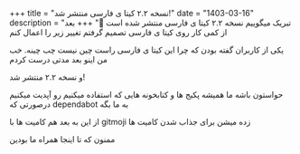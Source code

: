 +++
title = "نسخه ۲.۲ کیتا ی فارسی منتشر شد!"
date = "1403-03-16"
description = "تبریک میگوییم نسخه ۲.۲ کیتا ی فارسی منتشر شده است 🥳"
+++
بعد از کمی کار روی کیتا ی فارسی تصمیم گرفتم تغییر زیر را اعمال کنم

یکی از کاربران گفته بودن که چرا این کیتا ی فارسی راست چین نیست چب چینه. خب من اینو بعد مدتی درست کردم

و نسخه ۲.۲ منتشر شد!

حواستون باشه ما همیشه پکیج ها و کتابخونه هایی که استفاده میکنیم رو آپدیت میکنیم درصورتی که dependabot به ما بگه

از این به بعد هم کامیت ها با gitmoji زده میشن برای جذاب شدن کامیت ها

ممنون که تا اینجا همراه ما بودین <i class="fa-solid fa-heart"></i>

<link rel="stylesheet" href="https://cdnjs.cloudflare.com/ajax/libs/font-awesome/6.5.2/css/all.min.css" integrity="sha512-SnH5WK+bZxgPHs44uWIX+LLJAJ9/2PkPKZ5QiAj6Ta86w+fsb2TkcmfRyVX3pBnMFcV7oQPJkl9QevSCWr3W6A==" crossorigin="anonymous" referrerpolicy="no-referrer" />